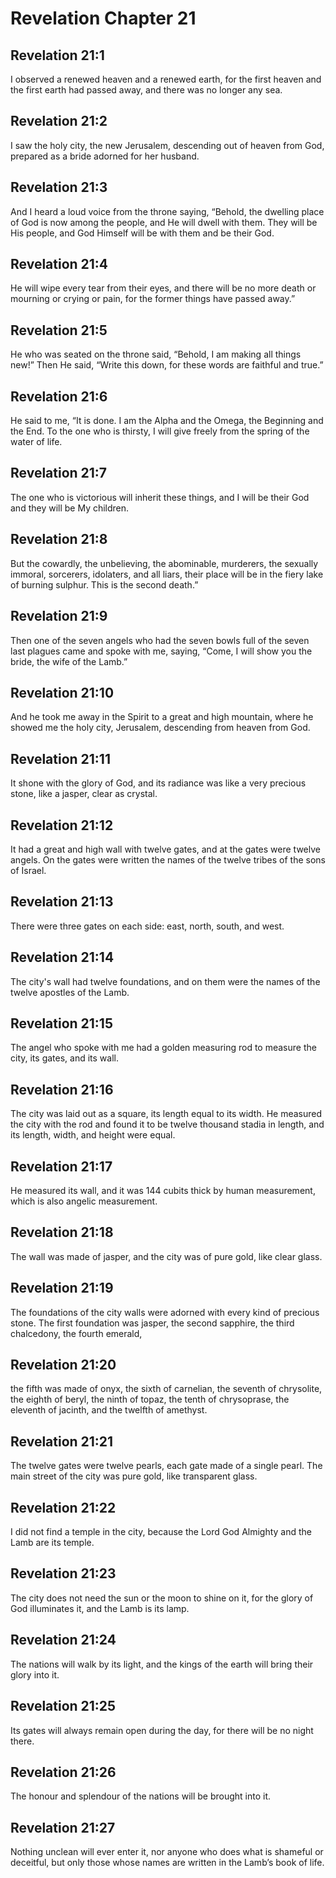 # Revelation Chapter 21

## Revelation 21:1

I observed a renewed heaven and a renewed earth, for the first heaven and the first earth had passed away, and there was no longer any sea.

## Revelation 21:2

I saw the holy city, the new Jerusalem, descending out of heaven from God, prepared as a bride adorned for her husband.

## Revelation 21:3

And I heard a loud voice from the throne saying, “Behold, the dwelling place of God is now among the people, and He will dwell with them. They will be His people, and God Himself will be with them and be their God.

## Revelation 21:4

He will wipe every tear from their eyes, and there will be no more death or mourning or crying or pain, for the former things have passed away.”

## Revelation 21:5

He who was seated on the throne said, “Behold, I am making all things new!” Then He said, “Write this down, for these words are faithful and true.”

## Revelation 21:6

He said to me, “It is done. I am the Alpha and the Omega, the Beginning and the End. To the one who is thirsty, I will give freely from the spring of the water of life.

## Revelation 21:7

The one who is victorious will inherit these things, and I will be their God and they will be My children.

## Revelation 21:8

But the cowardly, the unbelieving, the abominable, murderers, the sexually immoral, sorcerers, idolaters, and all liars, their place will be in the fiery lake of burning sulphur. This is the second death.”

## Revelation 21:9

Then one of the seven angels who had the seven bowls full of the seven last plagues came and spoke with me, saying, “Come, I will show you the bride, the wife of the Lamb.”

## Revelation 21:10

And he took me away in the Spirit to a great and high mountain, where he showed me the holy city, Jerusalem, descending from heaven from God.

## Revelation 21:11

It shone with the glory of God, and its radiance was like a very precious stone, like a jasper, clear as crystal.

## Revelation 21:12

It had a great and high wall with twelve gates, and at the gates were twelve angels. On the gates were written the names of the twelve tribes of the sons of Israel.

## Revelation 21:13

There were three gates on each side: east, north, south, and west.

## Revelation 21:14

The city's wall had twelve foundations, and on them were the names of the twelve apostles of the Lamb.

## Revelation 21:15

The angel who spoke with me had a golden measuring rod to measure the city, its gates, and its wall.

## Revelation 21:16

The city was laid out as a square, its length equal to its width. He measured the city with the rod and found it to be twelve thousand stadia in length, and its length, width, and height were equal.

## Revelation 21:17

He measured its wall, and it was 144 cubits thick by human measurement, which is also angelic measurement.

## Revelation 21:18

The wall was made of jasper, and the city was of pure gold, like clear glass.

## Revelation 21:19

The foundations of the city walls were adorned with every kind of precious stone. The first foundation was jasper, the second sapphire, the third chalcedony, the fourth emerald,

## Revelation 21:20

the fifth was made of onyx, the sixth of carnelian, the seventh of chrysolite, the eighth of beryl, the ninth of topaz, the tenth of chrysoprase, the eleventh of jacinth, and the twelfth of amethyst.

## Revelation 21:21

The twelve gates were twelve pearls, each gate made of a single pearl. The main street of the city was pure gold, like transparent glass.

## Revelation 21:22

I did not find a temple in the city, because the Lord God Almighty and the Lamb are its temple.

## Revelation 21:23

The city does not need the sun or the moon to shine on it, for the glory of God illuminates it, and the Lamb is its lamp.

## Revelation 21:24

The nations will walk by its light, and the kings of the earth will bring their glory into it.

## Revelation 21:25

Its gates will always remain open during the day, for there will be no night there.

## Revelation 21:26

The honour and splendour of the nations will be brought into it.

## Revelation 21:27

Nothing unclean will ever enter it, nor anyone who does what is shameful or deceitful, but only those whose names are written in the Lamb’s book of life.
